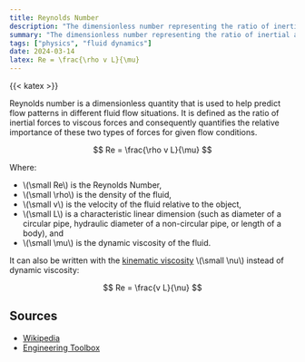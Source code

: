 ```yaml
---
title: Reynolds Number
description: "The dimensionless number representing the ratio of inertial and viscous forces."
summary: "The dimensionless number representing the ratio of inertial and viscous forces."
tags: ["physics", "fluid dynamics"]
date: 2024-03-14
latex: Re = \frac{\rho v L}{\mu}
---
```


{{< katex >}}

Reynolds number is a dimensionless quantity that is used to help predict flow patterns in different fluid flow situations. It is defined as the ratio of inertial forces to viscous forces and consequently quantifies the relative importance of these two types of forces for given flow conditions.

$$ Re = \frac{\rho v L}{\mu} $$

Where:

- \\(\small Re\\) is the Reynolds Number,
- \\(\small \rho\\) is the density of the fluid,
- \\(\small v\\) is the velocity of the fluid relative to the object,
- \\(\small L\\) is a characteristic linear dimension (such as diameter of a circular pipe, hydraulic diameter of a non-circular pipe, or length of a body), and
- \\(\small \mu\\) is the dynamic viscosity of the fluid.

It can also be written with the [kinematic viscosity](/formulas/kinematic-viscosity) \\(\small \nu\\) instead of dynamic viscosity:

$$ Re = \frac{v L}{\nu} $$


## Sources

- [Wikipedia](https://en.wikipedia.org/wiki/Reynolds_number)
- [Engineering Toolbox](https://www.engineeringtoolbox.com/reynolds-number-d_237.html)
